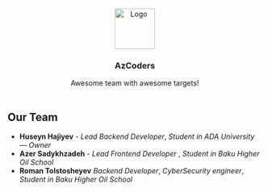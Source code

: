 <br/>
<p align="center">
  <a href="https://github.com//">
    <img src="https://avatars.githubusercontent.com/u/81383788?s=200&v=4" alt="Logo" width="80" height="80">
  </a>

  <h3 align="center">AzCoders</h3>

  <p align="center">
    Awesome team with awesome targets!
    <br/>
    <br/>
  </p>
</p>

## Our Team

* **Huseyn Hajiyev** - *Lead Backend Developer*, *Student in ADA University* — *Owner*
* **Azer Sadykhzadeh** - *Lead Frontend Developer* , *Student in Baku Higher Oil School*
* **Roman Tolstosheyev** *Backend Developer*, *CyberSecurity engineer*, *Student in Baku Higher Oil School*
